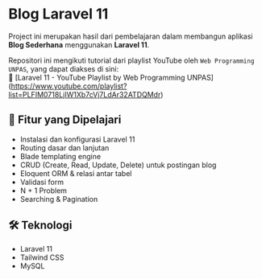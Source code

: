 # Blog Laravel 11

Project ini merupakan hasil dari pembelajaran dalam membangun aplikasi **Blog Sederhana** menggunakan **Laravel 11**.

Repositori ini mengikuti tutorial dari playlist YouTube oleh `Web Programming UNPAS`, yang dapat diakses di sini:  
🔗 [Laravel 11 - YouTube Playlist by Web Programming UNPAS]
(https://www.youtube.com/playlist?list=PLFIM0718LjIW1Xb7cVj7LdAr32ATDQMdr)

## 🎯 Fitur yang Dipelajari
- Instalasi dan konfigurasi Laravel 11
- Routing dasar dan lanjutan
- Blade templating engine
- CRUD (Create, Read, Update, Delete) untuk postingan blog
- Eloquent ORM & relasi antar tabel
- Validasi form
- N + 1 Problem
- Searching & Pagination

## 🛠️ Teknologi
- Laravel 11
- Tailwind CSS
- MySQL
